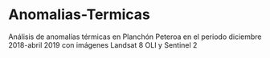 # Anomalias-Termicas
Análisis de anomalías térmicas en Planchón Peteroa  en el periodo diciembre 2018-abril 2019 con imágenes Landsat 8 OLI y Sentinel 2
